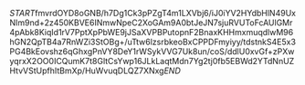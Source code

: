 $START$fmvrdOYD8oGNB/h7Dg1Ck3pPZgT4m1LXVbj6/iJ0iYV2HYdbHlN49UxNIm9nd+2z450KBVE6INmwNpeC2XoGAm9A0btJeJN7sjuRVUToFcAUlGMr4pAbk8KiqId1rV7PptXpPbWE9jJSaXVPBPutopnF2BnaxKHHmxmuqdlwM96hGN2QpTB4a7RnWZi3StOBg+/uTtw6lzsrbkeoBxCPPDFmyiyy/tdstnkS4E5x3PG4BkEovshz6qGhxgPnVY8DeY1rWSykVVG7Uk8un/coS/ddlU0xvGf+zPXwyqrxX2OO0ICQumK7t8GltCsYwp16JLkLaqtMdn7Yg2tj0fb5EBWd2YTdNnUZHtvVStUpfhItBmXp/HuWvuqDLQZ7XNxg$END$